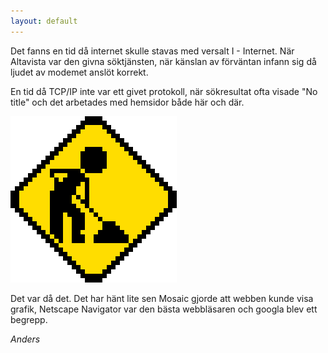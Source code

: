 ```yaml
---
layout: default
---
```


Det fanns en tid då internet skulle stavas med versalt I - Internet. När Altavista var den givna söktjänsten, när känslan av förväntan infann sig då ljudet av modemet anslöt korrekt.

En tid då TCP/IP inte var ett givet protokoll, när sökresultat ofta visade "No title" och det arbetades med hemsidor både här och där.

<img src="/img/under-construction.gif" class="thumb" alt="Under construction animaton">

Det var då det. Det har hänt lite sen Mosaic gjorde att webben kunde visa grafik, Netscape Navigator var den bästa webbläsaren och googla blev ett begrepp.

*Anders*